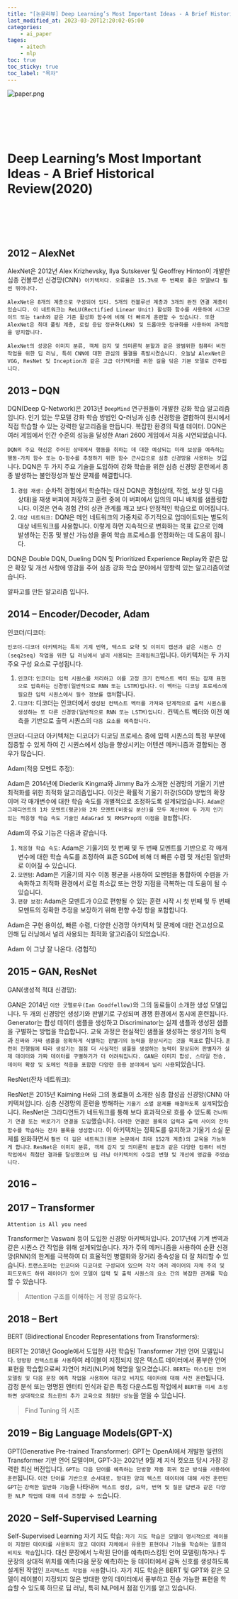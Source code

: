 ```yaml
---
title: "[논문리뷰] Deep Learning’s Most Important Ideas - A Brief Historical Review(2020)"
last_modified_at: 2023-03-20T12:20:02-05:00
categories:
    - ai_paper
tages:
    - aitech
    - nlp
toc: true
toc_sticky: true
toc_label: "목차"
---
```


![paper.png](../../../image/paper.png)


<br><br><br><br>


# Deep Learning’s Most Important Ideas - A Brief Historical Review(2020)
<br><br><br><br>



## 2012 – AlexNet

AlexNet은 2012년 Alex Krizhevsky, Ilya Sutskever 및 Geoffrey Hinton이 개발한 심층 컨볼루션 신경망(CNN`) 아키텍처다. 오류율은 15.3%로 두 번째로 좋은 모델보다 훨씬 뛰어나다.`

`AlexNet은 8개의 계층으로 구성되어 있다. 5개의 컨볼루션 계층과 3개의 완전 연결 계층이 있습니다. 이 네트워크는 ReLU(Rectified Linear Unit) 활성화 함수를 사용하여 시그모이드 또는 tanh와 같은 기존 활성화 함수에 비해 더 빠르게 훈련할 수 있습니다. 또한 AlexNet은 최대 풀링 계층, 로컬 응답 정규화(LRN) 및 드롭아웃 정규화를 사용하여 과적합을 방지합니다.`

`AlexNet의 성공은 이미지 분류, 객체 감지 및 의미론적 분할과 같은 광범위한 컴퓨터 비전 작업을 위한 딥 러닝, 특히 CNN에 대한 관심의 물결을 촉발시켰습니다. 오늘날 AlexNet은 VGG, ResNet 및 Inception과 같은 고급 아키텍처를 위한 길을 닦은 기본 모델로 간주됩니다.`

## 2013 – DQN

DQN(Deep Q-Network)은 2013년 `DeepMind` 연구원들이 개발한 강화 학습 알고리즘입니다. 인기 있는 무모델 강화 학습 방법인 Q-러닝과 심층 신경망을 결합하여 원시에서 직접 학습할 수 있는 강력한 알고리즘을 만듭니다. 복잡한 환경의 픽셀 데이터. DQN은 여러 게임에서 인간 수준의 성능을 달성한 Atari 2600 게임에서 처음 시연되었습니다.

`DQN의 주요 혁신은 주어진 상태에서 행동을 취하는 데 대한 예상되는 미래 보상을 예측하는 행동-가치 함수 또는 Q-함수를 추정하기 위한 함수 근사값으로 심층 신경망을 사용하는 것`입니다. DQN은 두 가지 주요 기술을 도입하여 강화 학습을 위한 심층 신경망 훈련에서 종종 발생하는 불안정성과 발산 문제를 해결합니다.

1. `경험 재생:` 순차적 경험에서 학습하는 대신 DQN은 경험(상태, 작업, 보상 및 다음 상태)을 재생 버퍼에 저장하고 훈련 중에 이 버퍼에서 임의의 미니 배치를 샘플링합니다. 이것은 연속 경험 간의 상관 관계를 깨고 보다 안정적인 학습으로 이어집니다.
2. `대상 네트워크:` DQN은 메인 네트워크의 가중치로 주기적으로 업데이트되는 별도의 대상 네트워크를 사용합니다. 이렇게 하면 지속적으로 변화하는 목표 값으로 인해 발생하는 진동 및 발산 가능성을 줄여 학습 프로세스를 안정화하는 데 도움이 됩니다.

DQN은 Double DQN, Dueling DQN 및 Prioritized Experience Replay와 같은 많은 확장 및 개선 사항에 영감을 주어 심층 강화 학습 분야에서 영향력 있는 알고리즘이었습니다.

알파고를 만든 알고리즘 입니다.

## 2014 – Encoder/Decoder, Adam

인코더/디코더:

`인코더-디코더 아키텍처는 특히 기계 번역, 텍스트 요약 및 이미지 캡션과 같은 시퀀스 간(seq2seq) 작업을 위한 딥 러닝에서 널리 사용되는 프레임워크`입니다. 아키텍처는 두 가지 주요 구성 요소로 구성됩니다.

1. `인코더`: `인코더는 입력 시퀀스를 처리하고 이를 고정 크기 컨텍스트 벡터 또는 잠재 표현으로 압축하는 신경망(일반적으로 RNN 또는 LSTM)입니다.` `이 벡터는 디코딩 프로세스에 필요한 입력 시퀀스에서 필수 정보를 캡처`합니다.
2. `디코더`: 디코더는 인코더에서 `생성된 컨텍스트 벡터를 가져와 단계적으로 출력 시퀀스를 생성하는 또 다른 신경망(일반적으로 RNN 또는 LSTM)입니다.` 컨텍스트 벡터와 이전 예측을 기반으로 출력 시퀀스의 `다음 요소를 예측합니다.`

인코더-디코더 아키텍처는 디코더가 디코딩 프로세스 중에 입력 시퀀스의 특정 부분에 집중할 수 있게 하여 긴 시퀀스에서 성능을 향상시키는 어텐션 메커니즘과 결합되는 경우가 많습니다.

Adam(적응 모멘트 추정):

Adam은 2014년에 Diederik Kingma와 Jimmy Ba가 소개한 신경망의 기울기 기반 최적화를 위한 최적화 알고리즘입니다. 이것은 확률적 기울기 하강(SGD) 방법의 확장이며 각 매개변수에 대한 학습 속도를 개별적으로 조정하도록 설계되었습니다. `Adam은 그래디언트의 1차 모멘트(평균)와 2차 모멘트(비중심 분산)를 모두 계산하여 두 가지 인기 있는 적응형 학습 속도 기술인 AdaGrad 및 RMSProp의 이점을 결합`합니다.

Adam의 주요 기능은 다음과 같습니다.

1. `적응형 학습 속도`: Adam은 기울기의 첫 번째 및 두 번째 모멘트를 기반으로 각 매개변수에 대한 학습 속도를 조정하여 표준 SGD에 비해 더 빠른 수렴 및 개선된 일반화로 이어질 수 있습니다.
2. `모멘텀`: Adam은 기울기의 지수 이동 평균을 사용하여 모멘텀을 통합하여 수렴을 가속화하고 최적화 환경에서 로컬 최소값 또는 안장 지점을 극복하는 데 도움이 될 수 있습니다.
3. `편향 보정`: Adam은 모멘트가 0으로 편향될 수 있는 훈련 시작 시 첫 번째 및 두 번째 모멘트의 정확한 추정을 보장하기 위해 편향 수정 항을 포함합니다.

Adam은 구현 용이성, 빠른 수렴, 다양한 신경망 아키텍처 및 문제에 대한 견고성으로 인해 딥 러닝에서 널리 사용되는 최적화 알고리즘이 되었습니다.

Adam 이 그냥 잘 나온다. (경험적)

## 2015 – GAN, ResNet

GAN(생성적 적대 신경망):

GAN은 2014년 `이안 굿펠로우(Ian Goodfellow)`와 그의 동료들이 소개한 생성 모델입니다. 두 개의 신경망인 생성기와 판별기로 구성되며 경쟁 환경에서 동시에 훈련됩니다. Generator는 합성 데이터 샘플을 생성하고 Discriminator는 실제 샘플과 생성된 샘플을 구별하는 방법을 학습합니다. 교육 과정은 현실적인 샘플을 생성하는 생성기의 능력과 `진짜와 가짜 샘플을 정확하게 식별하는 판별기의 능력을 향상시키는 것을 목표로` 합니다. `훈련이 진행됨에 따라 생성기는 점점 더 사실적인 샘플을 생성하는 능력이 향상되어 판별자가 실제 데이터와 가짜 데이터를 구별하기가 더 어려워집니다. GAN은 이미지 합성, 스타일 전송, 데이터 확장 및 도메인 적응을 포함한 다양한 응용 분야에서 널리 사용`되었습니다.

ResNet(잔차 네트워크):

ResNet은 2015년 Kaiming He와 그의 동료들이 소개한 심층 합성곱 신경망(CNN) 아키텍처입니다. 심층 신경망의 훈련을 방해하는 `기울기 소멸 문제를 해결하도록 설계`되었습니다. ResNet은 그라디언트가 네트워크를 통해 보다 효과적으로 흐를 수 있도록 `건너뛰기 연결 또는 바로가기 연결을 도입`했습니다. `이러한 연결은 블록의 입력과 출력 사이의 잔차 함수를 학습하는 잔차 블록을 생성합니다`. 이 아키텍처는 정확도를 유지하고 기울기 소실 문제를 완화하면서 `훨씬 더 깊은 네트워크(원본 논문에서 최대 152개 계층)의 교육을 가능하게 합니다`. `ResNet은 이미지 분류, 객체 감지 및 의미론적 분할과 같은 다양한 컴퓨터 비전 작업에서 최첨단 결과를 달성했으며 딥 러닝 아키텍처의 수많은 변형 및 개선에 영감을 주었습니다.`

## 2016 –

## 2017 – Transformer

`Attention is All you need`

Transformer는 Vaswani 등이 도입한 신경망 아키텍처입니다. 2017년에 기계 번역과 같은 시퀀스 간 작업을 위해 설계되었습니다. 자가 주의 메커니즘을 사용하여 순환 신경망(RNN)의 한계를 극복하여 더 효율적인 병렬화와 장거리 종속성을 더 잘 처리할 수 있습니다. `트랜스포머는 인코더와 디코더로 구성되어 있으며 각각 여러 레이어의 자체 주의 및 피드포워드 하위 레이어가 있어 모델이 입력 및 출력 시퀀스의 요소 간의 복잡한 관계를 학습`할 수 있습니다.

> Attention 구조를 이해하는 게 정말 중요하다.
> 

## 2018 – Bert

BERT (Bidirectional Encoder Representations from Transformers):

BERT는 2018년 Google에서 도입한 사전 학습된 Transformer 기반 언어 모델입니다. `양방향 컨텍스트를 사용`하여 레이블이 지정되지 않은 텍스트 데이터에서 풍부한 언어 표현을 학습함으로써 자연어 처리(NLP)에 혁명을 일으켰습니다. `BERT는 마스킹된 언어 모델링 및 다음 문장 예측 작업을 사용하여 대규모 비지도 데이터에 대해 사전 훈련`됩니다. 감정 분석 또는 명명된 엔터티 인식과 같은 특정 다운스트림 작업에서 `BERT를 미세 조정하면 상대적으로 최소한의 추가 교육으로 최첨단 성능`을 얻을 수 있습니다.

> Find Tuning 의 시초
> 

## 2019 – Big Language Models(GPT-X)

GPT(Generative Pre-trained Transformer):
GPT는 OpenAI에서 개발한 일련의 Transformer 기반 언어 모델이며, GPT-3는 2021년 9월 제 지식 컷오프 당시 가장 강력한 최신 버전입니다. `GPT는 다음 단어를 예측하는 단방향 자동 회귀 접근 방식을 사용하여 훈련`됩니다. `이전 단어를 기반으로 순서대로. 방대한 양의 텍스트 데이터에 대해 사전 훈련된 GPT`는 `강력한 일반화 기능`을 나타내`며 텍스트 생성, 요약, 번역 및 질문 답변과 같은 다양한 NLP 작업에 대해 미세 조정할 수 있`습니다.

## 2020 – Self-Supervised Learning

Self-Supervised Learning 자기 지도 학습:
`자기 지도 학습은 모델이 명시적으로 레이블이 지정된 데이터를 사용하지 않고 데이터 자체에서 유용한 표현이나 기능을 학습하는 일종의 비지도 학습`입니다. 대신 문장에서 누락된 단어를 예측(마스킹된 언어 모델링)하거나 두 문장의 상대적 위치를 예측(다음 문장 예측)하는 등 데이터에서 감독 신호를 생성하도록 설계된 작업인 `프리텍스트 작업을 사용`합니다. 자기 지도 학습은 BERT 및 GPT와 같은 모델이 레이블이 지정되지 않은 방대한 양의 데이터에서 풍부하고 전송 가능한 표현을 학습할 수 있도록 하므로 딥 러닝, 특히 NLP에서 점점 인기를 얻고 있습니다.